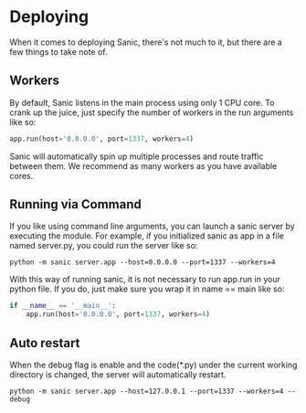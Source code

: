 # Deploying

When it comes to deploying Sanic, there's not much to it, but there are
a few things to take note of.

## Workers

By default, Sanic listens in the main process using only 1 CPU core.
To crank up the juice, just specify the number of workers in the run
arguments like so:

```python
app.run(host='0.0.0.0', port=1337, workers=4)
```

Sanic will automatically spin up multiple processes and route
traffic between them.  We recommend as many workers as you have
available cores.

## Running via Command

If you like using command line arguments, you can launch a sanic server
by executing the module.  For example, if you initialized sanic as
app in a file named server.py, you could run the server like so:

`python -m sanic server.app --host=0.0.0.0 --port=1337 --workers=4`

With this way of running sanic, it is not necessary to run app.run in
your python file.  If you do, just make sure you wrap it in name == main
like so:

```python
if __name__ == '__main__':
    app.run(host='0.0.0.0', port=1337, workers=4)
```

## Auto restart

When the debug flag is enable and the code(*.py) under the current working directory
is changed, the server will automatically restart.

`python -m sanic server.app --host=127.0.0.1 --port=1337 --workers=4 --debug`
